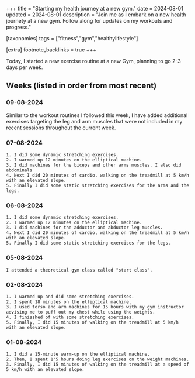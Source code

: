 +++
title = "Starting my health journey at a new gym."
date = 2024-08-01
updated = 2024-08-01
description = "Join me as I embark on a new health journety at a new gym. Follow along for updates on my workouts and progress."

[taxonomies]
tags = ["fitness","gym","healthylifestyle"]

[extra]
footnote_backlinks = true
+++

Today, I started a new exercise routine at a new Gym, planning to go 2-3 days per week.

## Weeks (listed in order from most recent)

### 09-08-2024

Similar to the workout routines I followed this week, I have added additional exercises targeting the leg and arm muscles that were not included in my recent sessions throughout the current week.

### 07-08-2024

    1. I did some dynamic stretching exercises.
    2. I warmed up 12 minutes on the elliptical machine.
    3. I did machines for the biceps and other arms muscles. I also did abdominals
    4. Next I did 20 minutes of cardio, walking on the treadmill at 5 km/h with an elevated slope.
    5. Finally I did some static stretching exercises for the arms and the legs.

### 06-08-2024

    1. I did some dynamic stretching exercises.
    2. I warmed up 12 minutes on the elliptical machine.
    3. I did machines for the adductor and abductor leg muscles.
    4. Next I did 20 minutes of cardio, walking on the treadmill at 5 km/h with an elevated slope.
    5. Finally I did some static stretching exercises for the legs.

### 05-08-2024

    I attended a theoretical gym class called "start class".

### 02-08-2024

    1. I warmed up and did some stretching exercises.
    2. I spent 18 minutes on the elliptical machine.
    3. I used torso and arm machines for 15 hours with my gym instructor advising me to puff out my chest while using the weights.
    4. I finisshed of with some stretching exercises.
    5. Finally, I did 15 minutes of walking on the treadmill at 5 km/h with an elevated slope.

### 01-08-2024

    1. I did a 15-minute warm-up on the elliptical machine.
    2. Then, I spent 1'5 hours doing leg exercises on the weight machines.
    3. Finally, I did 15 minutes of walking on the treadmill at a speed of 5 km/h with an elevated slope.
